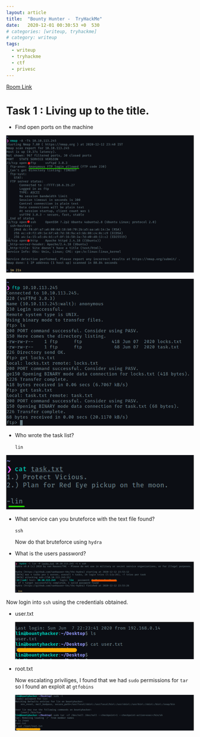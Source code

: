 ```yaml
---
layout: article
title:  "Bounty Hunter -  TryHackMe"
date:   2020-12-01 00:30:53 +0  530
# categories: [writeup, tryhackme]
# category: writeup
tags:
  - writeup
  - tryhackme
  - ctf
  - privesc
---
```


[Room Link](https://tryhackme.com/room/cowboyhacker)

# Task 1 : Living up to the title.

- Find open ports on the machine

![/assets/images/posts/bountyhunter/Untitled.png](/assets/images/posts/bountyhunter/Untitled.png)

![/assets/images/posts/bountyhunter/Untitled%201.png](/assets/images/posts/bountyhunter/Untitled%201.png)

- Who wrote the task list?

    `lin`

![/assets/images/posts/bountyhunter/Untitled%202.png](/assets/images/posts/bountyhunter/Untitled%202.png)

- What service can you bruteforce with the text file found?

    `ssh`

    Now do that bruteforce using `hydra`

- What is the users password?

    ![/assets/images/posts/bountyhunter/Untitled%203.png](/assets/images/posts/bountyhunter/Untitled%203.png)

Now login into `ssh` using the credentials obtained.

- user.txt

    ![/assets/images/posts/bountyhunter/Untitled%204.png](/assets/images/posts/bountyhunter/Untitled%204.png)

- root.txt

    Now escalating priviliges, I found that we had `sudo` permissions for `tar` so I found an exploit at `gtfobins`

    ![/assets/images/posts/bountyhunter/Untitled%205.png](/assets/images/posts/bountyhunter/Untitled%205.png)
